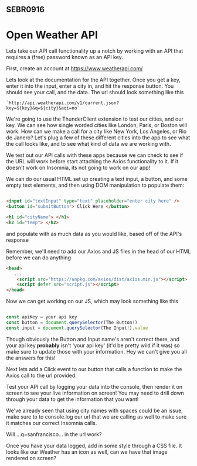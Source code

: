 ## SEBR0916

# Open Weather API

Lets take our API call functionality up a notch by working with an API that requires a (free) password known as an API key.

First, create an account at https://www.weatherapi.com/

Lets look at the documentation for the API together. Once you get a key, enter it into the input, enter a city in, and hit the response button. You should see your call, and the data. The url should look something like this

```
`http://api.weatherapi.com/v1/current.json?key=${key}&q=${city}&aqi=no`
```

We're going to use the ThunderClient extension to test our cities, and our key. We can see how single worded cities like London, Paris, or Boston will work. How can we make a call for a city like New York, Los Angeles, or Rio de Janero? Let's plug a few of these different cities into the app to see what the call looks like, and to see what kind of data we are working with.



We test out our API calls with these apps because we can check to see if the URL will work before start attaching the Axios functionality to it. If it doesn't work on Insomnia, its not going to work on our app!

We can do our usual HTML set up creating a text input, a button, and some empty text elements, and then using DOM manipulation to populate them:

```html

<input id="textInput" type="text" placeholder="enter city here" />
<button id="submitButton"> Click Here </button>

<h1 id="cityName"> </h1>
<h2 id="temp"> </h2>

```

and populate with as much data as you would like, based off of the API's response


Remember, we'll need to add our Axios and JS files in the head of our HTML before we can do anything

```html
<head>
   ...
    <script src="https://unpkg.com/axios/dist/axios.min.js"></script>
    <script defer src="script.js"></script>
</head>

```

Now we can get working on our JS, which may look something like this 

```js

const apiKey = your api key
const button = document.querySelector(The Button!)
const input = document.querySelector(The Input!).value
```
Though obviously the Button and Input name's aren't correct there, and your api key ****probably**** isn't 'your api key' (it'd be pretty wild if it was) so make sure to update those with your information. Hey we can't give you all the answers for this!

Next lets add a Click event to our button that calls a function to make the Axios call to the url provided.

Test your API call by logging your data into the console, then render it on screen to see your live information on screen! You may need to drill down through your data to get the information that you want!

We've already seen that using city names with spaces could be an issue, make sure to to console.log our url that we are calling as well to make sure it matches our correct Insomnia calls. 

Will ...q=sanfrancisco... in the url work?
 
Once you have your data logged, add in some style through a CSS file. It looks like our Weather has an icon as well, can we have that image rendered on screen?


